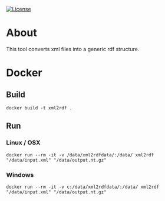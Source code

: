 [![License](https://img.shields.io/badge/license-MIT-blue.svg)](https://opensource.org/licenses/MIT)


# About
This tool converts xml files into a generic rdf structure.
# Docker
## Build
```
docker build -t xml2rdf .
```
## Run

### Linux / OSX
```
docker run --rm -it -v /data/xml2rdfdata/:/data/ xml2rdf "/data/input.xml" "/data/output.nt.gz"
```
### Windows
```
docker run --rm -it -v c:/data/xml2rdfdata/:/data/ xml2rdf "/data/input.xml" "/data/output.nt.gz"
```